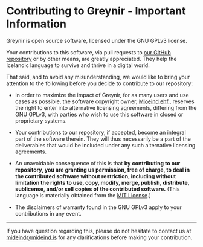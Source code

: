# Contributing to Greynir - Important Information

Greynir is open source software, licensed under the GNU GPLv3 license.

Your contributions to this software, via pull requests to
[our GitHub repository](https://github.com/mideind/Greynir) or by other
means, are greatly appreciated. They help the Icelandic
language to survive and thrive in a digital world.

That said, and to avoid any misunderstanding, we would like to bring your
attention to the following before you decide to contribute to our repository:

* In order to maximize the impact of Greynir, for as many users and use cases
  as possible, the software copyright owner, [Miðeind ehf.](https://mideind.is),
  reserves the right to enter into alternative licensing agreements,
  differing from the GNU GPLv3, with parties who wish to use this software
  in closed or proprietary systems.

* Your contributions to our repository, if accepted, become an integral part of
  the software therein. They will thus necessarily be a part of the
  deliverables that would be included under any such alternative licensing
  agreements.

* An unavoidable consequence of this is that **by contributing to our repository,
  you are granting us permission, free of charge, to deal in the contributed
  software without restriction, including without limitation the rights to use,
  copy, modify, merge, publish, distribute, sublicense, and/or sell copies of
  the contributed software.** (This language is materially obtained from the
  [MIT License](https://opensource.org/licenses/MIT).)

* The disclaimers of warranty found in the GNU GPLv3 apply to your contributions
  in any event.

---

If you have question regarding this, please do not hesitate to contact
us at [mideind@mideind.is](mailto:mideind@mideind.is) for any clarifications
before making your contribution.
